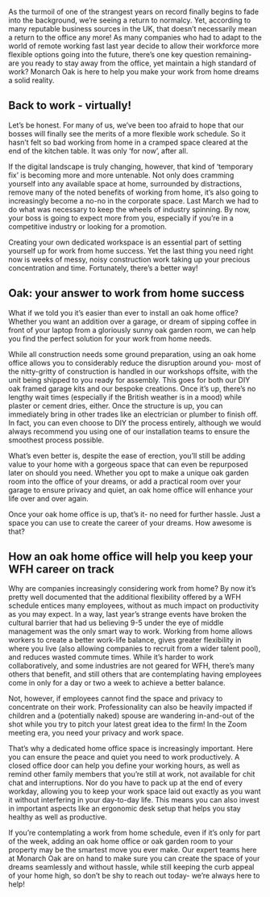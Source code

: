 As the turmoil of one of the strangest years on record finally begins to fade into the background, we’re seeing a return to normalcy. Yet, according to many reputable business sources in the UK, that doesn’t necessarily mean a return to the office any more! As many companies who had to adapt to the world of remote working fast last year decide to allow their workforce more flexible options going into the future, there’s one key question remaining- are you ready to stay away from the office, yet maintain a high standard of work? Monarch Oak is here to help you make your work from home dreams a solid reality. 

## Back to work - virtually!

Let’s be honest. For many of us, we’ve been too afraid to hope that our bosses will finally see the merits of a more flexible work schedule. So it hasn’t felt so bad working from home in a cramped space cleared at the end of the kitchen table. It was only ‘for now’, after all. 

If the digital landscape is truly changing, however, that kind of ‘temporary fix’ is becoming more and more untenable. Not only does cramming yourself into any available space at home, surrounded by distractions, remove many of the noted benefits of working from home, it’s also going to increasingly become a no-no in the corporate space. Last March we had to do what was necessary to keep the wheels of industry spinning. By now, your boss is going to expect more from you, especially if you’re in a competitive industry or looking for a promotion.

Creating your own dedicated workspace is an essential part of setting yourself up for work from home success. Yet the last thing you need right now is weeks of messy, noisy construction work taking up your precious concentration and time. Fortunately, there’s a better way!

## Oak: your answer to work from home success

What if we told you it’s easier than ever to install an oak home office? Whether you want an addition over a garage, or dream of sipping coffee in front of your laptop from a gloriously sunny oak garden room, we can help you find the perfect solution for your work from home needs.

While all construction needs some ground preparation, using an oak home office allows you to considerably reduce the disruption around you- most of the nitty-gritty of construction is handled in our workshops offsite, with the unit being shipped to you ready for assembly. This goes for both our DIY oak framed garage kits and our bespoke creations. Once it’s up, there’s no lengthy wait times (especially if the British weather is in a mood) while plaster or cement dries, either. Once the structure is up, you can immediately bring in other trades like an electrician or plumber to finish off. In fact, you can even choose to DIY the process entirely, although we would always recommend you using one of our installation teams to ensure the smoothest process possible. 

What’s even better is, despite the ease of erection, you’ll still be adding value to your home with a gorgeous space that can even be repurposed later on should you need. Whether you opt to make a unique oak garden room into the office of your dreams, or add a practical room over your garage to ensure privacy and quiet, an oak home office will enhance your life over and over again. 

Once your oak home office is up, that’s it- no need for further hassle. Just a space you can use to create the career of your dreams. How awesome is that?

## How an oak home office will help you keep your WFH career on track

Why are companies increasingly considering work from home? By now it’s pretty well documented that the additional flexibility offered by a WFH schedule entices many employees, without as much impact on productivity as you may expect. In a way, last year’s strange events have broken the cultural barrier that had us believing 9-5 under the eye of middle management was the only smart way to work. Working from home allows workers to create a better work-life balance, gives greater flexibility in where you live (also allowing companies to recruit from a wider talent pool), and reduces wasted commute times. While it’s harder to work collaboratively, and some industries are not geared for WFH, there’s many others that benefit, and still others that are contemplating having employees come in only for a day or two a week to achieve a better balance.

Not, however, if employees cannot find the space and privacy to concentrate on their work. Professionality can also be heavily impacted if children and a (potentially naked) spouse are wandering in-and-out of the shot while you try to pitch your latest great idea to the firm! In the Zoom meeting era, you need your privacy and work space. 

That’s why a dedicated home office space is increasingly important. Here you can ensure the peace and quiet you need to work productively. A closed office door can help you define your working hours, as well as remind other family members that you’re still at work, not available for chit chat and interruptions. Nor do you have to pack up at the end of every workday, allowing you to keep your work space laid out exactly as you want it without interfering in your day-to-day life. This means you can also invest in important aspects like an ergonomic desk setup that helps you stay healthy as well as productive. 

If you’re contemplating a work from home schedule, even if it’s only for part of the week, adding an oak home office or oak garden room to your property may be the smartest move you ever make. Our expert teams here at Monarch Oak are on hand to make sure you can create the space of your dreams seamlessly and without hassle, while still keeping the curb appeal of your home high, so don’t be shy to reach out today- we’re always here to help!
